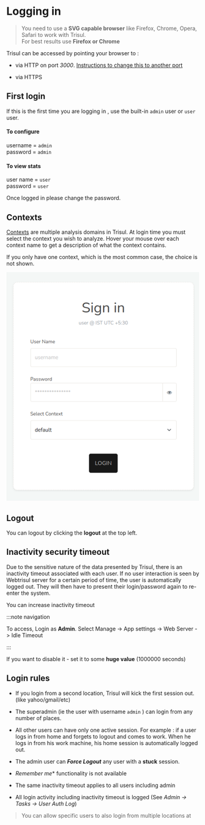 # Logging in

> You need to use a **SVG capable browser** like Firefox,
> Chrome, Opera, Safari to work with Trisul.  
> For best results use **Firefox or Chrome**

Trisul can be accessed by pointing your browser to :  

- via HTTP on port *3000*. [Instructions to change this to another port](/docs/howto/index.html) 

- via HTTPS

## First login

If this is the first time you are logging in , use the built-in `admin`
user or `user` user.

#### To configure

username = `admin`  
password = `admin`

#### To view stats

user name = `user`  
password = `user`

Once logged in please change the password.

## Contexts

[Contexts](/docs/ug/domain/index.html#contexts) are multiple analysis domains in Trisul. At login time you must select the context you wish to analyze. Hover your mouse over each context name to get a description of what the context contains.

If you only have one context, which is the most common case, the choice
is not shown.

![](images/login_screen.png)

## Logout

You can logout by clicking the **logout** at the top left.

## Inactivity security timeout

Due to the sensitive nature of the data presented by Trisul, there is an
inactivity timeout associated with each user. If no user interaction is
seen by Webtrisul server for a certain period of time, the user is
automatically logged out. They will then have to present their
login/password again to re-enter the system.

You can increase inactivity timeout

:::note navigation

To access, Login as **Admin**. Select Manage -\> App settings -\> Web
Server -\> Idle Timeout

:::

If you want to disable it - set it to some **huge value** (1000000
seconds)

## Login rules

- If you login from a second location, Trisul will kick the first
  session out. (like yahoo/gmail/etc)  

- The superadmin (ie the user with username `admin` ) can login from
  any number of places.  

- All other users can have only one active session. For example : if a
  user logs in from home and forgets to logout and comes to work. When he logs in from his work machine, his home session is automatically logged out. 

- The admin user can ***Force Logout*** any user with a **stuck**
  session. 

- *Remember me** functionality is not available 

- The same inactivity timeout applies to all users including admin

- All login activity including inactivity timeout is logged (See *Admin
  -\> Tasks -\> User Auth Log*)

> You can allow specific users to also login from multiple locations at
